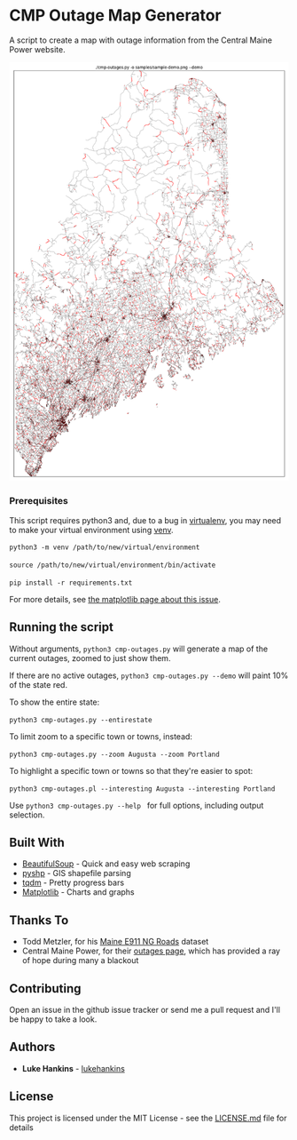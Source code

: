 # CMP Outage Map Generator

A script to create a map with outage information from the Central Maine Power website.

![Demo Mode output](samples/sample-demo.png)

### Prerequisites

This script requires python3 and, due to a bug in [virtualenv](https://github.com/pypa/virtualenv/issues/54), you may need to make your virtual environment using [venv](https://docs.python.org/3/library/venv.html).

```
python3 -m venv /path/to/new/virtual/environment

source /path/to/new/virtual/environment/bin/activate

pip install -r requirements.txt
```

For more details, see [the matplotlib page about this issue](http://matplotlib.org/faq/osx_framework.html#virtualenv).

## Running the script

Without arguments, ``python3 cmp-outages.py`` will generate a map of the current outages, zoomed to just show them.

If there are no active outages, ``python3 cmp-outages.py --demo`` will paint 10% of the state red.

To show the entire state:

``python3 cmp-outages.py --entirestate``

To limit zoom to a specific town or towns, instead: 

``python3 cmp-outages.py --zoom Augusta --zoom Portland``

To highlight a specific town or towns so that they're easier to spot:

``python3 cmp-outages.pl --interesting Augusta --interesting Portland``

Use ``python3 cmp-outages.py --help `` for full options, including output selection.

## Built With

* [BeautifulSoup](https://www.crummy.com/software/BeautifulSoup/bs4/doc/) - Quick and easy web scraping
* [pyshp](https://github.com/GeospatialPython/pyshp) - GIS shapefile parsing
* [tqdm](https://github.com/tqdm/tqdm) - Pretty progress bars
* [Matplotlib](http://matplotlib.org/index.html) - Charts and graphs

## Thanks To

* Todd Metzler, for his [Maine E911 NG Roads](https://geolibrary-maine.opendata.arcgis.com/datasets/9427831815c34f9294959c673342e1c2_1) dataset
* Central Maine Power, for their [outages page](http://www.cmpco.com/outages/outageinformation.html), which has provided a ray of hope during many a blackout

## Contributing

Open an issue in the github issue tracker or send me a pull request and I'll be happy to take a look.

## Authors

* **Luke Hankins** - [lukehankins](https://github.com/lukehankins)

## License

This project is licensed under the MIT License - see the [LICENSE.md](LICENSE.md) file for details

